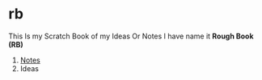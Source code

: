 # rb
This Is my Scratch Book of my Ideas Or Notes I have name it **Rough Book (RB)**


1. [Notes](https://github.com/AndyAad/rb/blob/main/Notes)
2. Ideas






